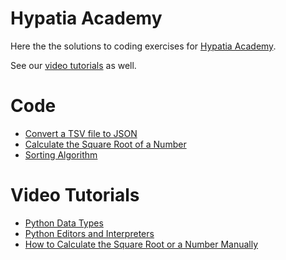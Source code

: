 # Hypatia Academy

Here the the solutions to coding exercises for [Hypatia Academy](https://hypatiaacademy.io/en/index.html).

See our [video tutorials](https://www.youtube.com/channel/UCmdy7GcXxuzetz1yWTTrLEA) as well.


# Code

* [Convert a TSV file to JSON](https://github.com/werowe/HypatiaAcademy/blob/master/convertCSVtoJSON.py)
* [Calculate the Square Root of a Number](https://github.com/werowe/HypatiaAcademy/blob/master/squareRoot.ipynb)
* [Sorting Algorithm](https://github.com/werowe/HypatiaAcademy/blob/master/sortAlgorithm.py)


# Video Tutorials

* [Python Data Types](https://youtu.be/oVk6z4sfzAQ)
* [Python Editors and Interpreters](https://youtu.be/oXvs7cZ84PQ)
* [How to Calculate the Square Root or a Number Manually](https://youtu.be/6u6oOUiia2Q)

